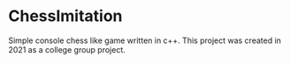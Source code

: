 # ChessImitation
Simple console chess like game written in c++. This project was created in 2021 as a college group project.
